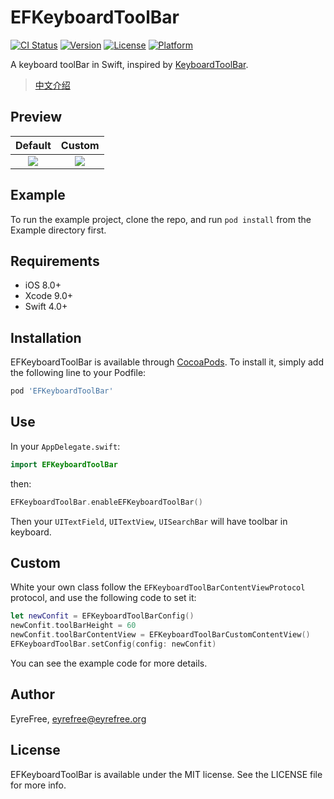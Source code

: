 # EFKeyboardToolBar

[![CI Status](https://img.shields.io/travis/EyreFree/EFKeyboardToolBar.svg?style=flat)](https://travis-ci.org/EyreFree/EFKeyboardToolBar)
[![Version](https://img.shields.io/cocoapods/v/EFKeyboardToolBar.svg?style=flat)](https://cocoapods.org/pods/EFKeyboardToolBar)
[![License](https://img.shields.io/cocoapods/l/EFKeyboardToolBar.svg?style=flat)](https://cocoapods.org/pods/EFKeyboardToolBar)
[![Platform](https://img.shields.io/cocoapods/p/EFKeyboardToolBar.svg?style=flat)](https://cocoapods.org/pods/EFKeyboardToolBar)

A keyboard toolBar in Swift, inspired by [KeyboardToolBar](https://github.com/Jiar/KeyboardToolBar).

> [中文介绍](https://github.com/EyreFree/EFKeyboardToolBar/blob/master/README_CN.md)

## Preview

| Default | Custom |
|:---------------------:|:---------------------:|
![](https://github.com/EyreFree/EFKeyboardToolBar/blob/master/Assets/default.png?raw=true)|![](https://github.com/EyreFree/EFKeyboardToolBar/blob/master/Assets/custom.png?raw=true)   

## Example

To run the example project, clone the repo, and run `pod install` from the Example directory first.

## Requirements

- iOS 8.0+
- Xcode 9.0+
- Swift 4.0+

## Installation

EFKeyboardToolBar is available through [CocoaPods](https://cocoapods.org). To install
it, simply add the following line to your Podfile:

```ruby
pod 'EFKeyboardToolBar'
```

## Use

In your `AppDelegate.swift`:

```swift
import EFKeyboardToolBar
```

then:

```swift
EFKeyboardToolBar.enableEFKeyboardToolBar()
```

Then your `UITextField`, `UITextView`, `UISearchBar` will have toolbar in keyboard.

## Custom

White your own class follow the `EFKeyboardToolBarContentViewProtocol` protocol, and use the following code to set it:

```swift
let newConfit = EFKeyboardToolBarConfig()
newConfit.toolBarHeight = 60
newConfit.toolBarContentView = EFKeyboardToolBarCustomContentView()
EFKeyboardToolBar.setConfig(config: newConfit)
```

You can see the example code for more details.

## Author

EyreFree, eyrefree@eyrefree.org

## License

EFKeyboardToolBar is available under the MIT license. See the LICENSE file for more info.
